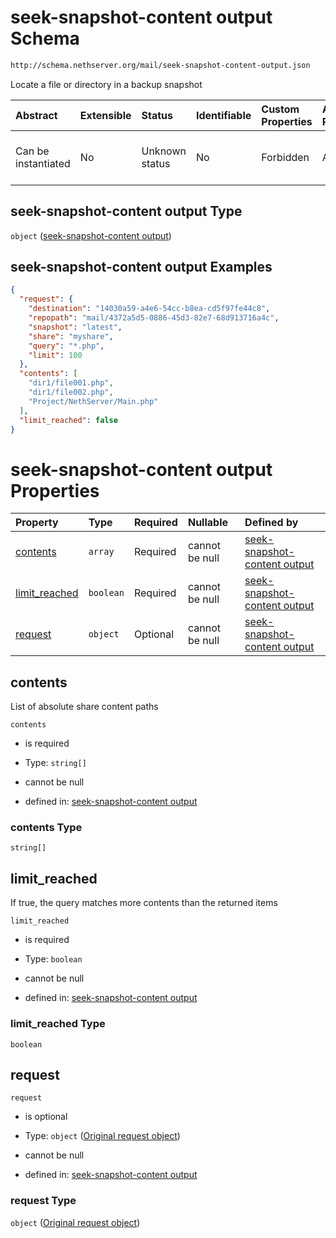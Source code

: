# seek-snapshot-content output Schema

```txt
http://schema.nethserver.org/mail/seek-snapshot-content-output.json
```

Locate a file or directory in a backup snapshot

| Abstract            | Extensible | Status         | Identifiable | Custom Properties | Additional Properties | Access Restrictions | Defined In                                                                                         |
| :------------------ | :--------- | :------------- | :----------- | :---------------- | :-------------------- | :------------------ | :------------------------------------------------------------------------------------------------- |
| Can be instantiated | No         | Unknown status | No           | Forbidden         | Allowed               | none                | [seek-snapshot-content-output.json](mail/seek-snapshot-content-output.json "open original schema") |

## seek-snapshot-content output Type

`object` ([seek-snapshot-content output](seek-snapshot-content-output.md))

## seek-snapshot-content output Examples

```json
{
  "request": {
    "destination": "14030a59-a4e6-54cc-b8ea-cd5f97fe44c8",
    "repopath": "mail/4372a5d5-0886-45d3-82e7-68d913716a4c",
    "snapshot": "latest",
    "share": "myshare",
    "query": "*.php",
    "limit": 100
  },
  "contents": [
    "dir1/file001.php",
    "dir1/file002.php",
    "Project/NethServer/Main.php"
  ],
  "limit_reached": false
}
```

# seek-snapshot-content output Properties

| Property                         | Type      | Required | Nullable       | Defined by                                                                                                                                                                                   |
| :------------------------------- | :-------- | :------- | :------------- | :------------------------------------------------------------------------------------------------------------------------------------------------------------------------------------------- |
| [contents](#contents)            | `array`   | Required | cannot be null | [seek-snapshot-content output](seek-snapshot-content-output-properties-contents.md "http://schema.nethserver.org/mail/seek-snapshot-content-output.json#/properties/contents")               |
| [limit\_reached](#limit_reached) | `boolean` | Required | cannot be null | [seek-snapshot-content output](seek-snapshot-content-output-properties-limit_reached.md "http://schema.nethserver.org/mail/seek-snapshot-content-output.json#/properties/limit_reached")     |
| [request](#request)              | `object`  | Optional | cannot be null | [seek-snapshot-content output](seek-snapshot-content-output-properties-original-request-object.md "http://schema.nethserver.org/mail/seek-snapshot-content-output.json#/properties/request") |

## contents

List of absolute share content paths

`contents`

* is required

* Type: `string[]`

* cannot be null

* defined in: [seek-snapshot-content output](seek-snapshot-content-output-properties-contents.md "http://schema.nethserver.org/mail/seek-snapshot-content-output.json#/properties/contents")

### contents Type

`string[]`

## limit\_reached

If true, the query matches more contents than the returned items

`limit_reached`

* is required

* Type: `boolean`

* cannot be null

* defined in: [seek-snapshot-content output](seek-snapshot-content-output-properties-limit_reached.md "http://schema.nethserver.org/mail/seek-snapshot-content-output.json#/properties/limit_reached")

### limit\_reached Type

`boolean`

## request



`request`

* is optional

* Type: `object` ([Original request object](seek-snapshot-content-output-properties-original-request-object.md))

* cannot be null

* defined in: [seek-snapshot-content output](seek-snapshot-content-output-properties-original-request-object.md "http://schema.nethserver.org/mail/seek-snapshot-content-output.json#/properties/request")

### request Type

`object` ([Original request object](seek-snapshot-content-output-properties-original-request-object.md))
